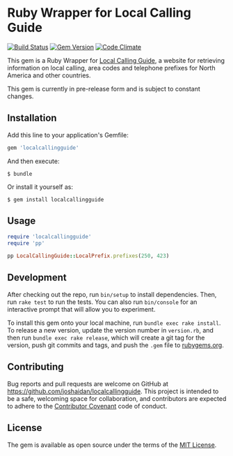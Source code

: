 # Ruby Wrapper for Local Calling Guide
[![Build Status](https://travis-ci.org/joshaidan/localcallingguide.svg?branch=master)](https://travis-ci.org/joshaidan/localcallingguide)
[![Gem Version](https://badge.fury.io/rb/localcallingguide.svg)](https://badge.fury.io/rb/localcallingguide)
[![Code Climate](https://codeclimate.com/github/joshaidan/localcallingguide/badges/gpa.svg)](https://codeclimate.com/github/joshaidan/localcallingguide)

This gem is a Ruby Wrapper for [Local Calling Guide](http://www.localcallingguide.com), a website for retrieving information on local calling, area codes and telephone prefixes for North America and other countries.

This gem is currently in pre-release form and is subject to constant changes.

## Installation

Add this line to your application's Gemfile:

```ruby
gem 'localcallingguide'
```

And then execute:

    $ bundle

Or install it yourself as:

    $ gem install localcallingguide

## Usage

```ruby
require 'localcallingguide'
require 'pp'

pp LocalCallingGuide::LocalPrefix.prefixes(250, 423)

```

## Development

After checking out the repo, run `bin/setup` to install dependencies. Then, run `rake test` to run the tests. You can also run `bin/console` for an interactive prompt that will allow you to experiment.

To install this gem onto your local machine, run `bundle exec rake install`. To release a new version, update the version number in `version.rb`, and then run `bundle exec rake release`, which will create a git tag for the version, push git commits and tags, and push the `.gem` file to [rubygems.org](https://rubygems.org).

## Contributing

Bug reports and pull requests are welcome on GitHub at https://github.com/joshaidan/localcallingguide. This project is intended to be a safe, welcoming space for collaboration, and contributors are expected to adhere to the [Contributor Covenant](http://contributor-covenant.org) code of conduct.


## License

The gem is available as open source under the terms of the [MIT License](http://opensource.org/licenses/MIT).
